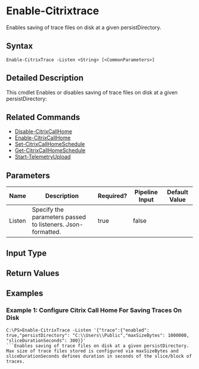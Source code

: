 ﻿
# Enable-Citrixtrace
Enables saving of trace files on disk at a given persistDirectory.
## Syntax
```
Enable-CitrixTrace -Listen <String> [<CommonParameters>]
```
## Detailed Description
This cmdlet Enables or disables saving of trace files on disk at a given persistDirectory:


## Related Commands

* [Disable-CitrixCallHome](./Disable-CitrixCallHome/)
* [Enable-CitrixCallHome](./Enable-CitrixCallHome/)
* [Set-CitrixCallHomeSchedule](./Set-CitrixCallHomeSchedule/)
* [Get-CitrixCallHomeSchedule](./Get-CitrixCallHomeSchedule/)
* [Start-TelemetryUpload](./Start-TelemetryUpload/)
## Parameters
| Name   | Description | Required? | Pipeline Input | Default Value |
| --- | --- | --- | --- | --- |
| Listen | Specify the parameters passed to listeners. Json-formatted. | true | false |  |

## Input Type

### 

## Return Values

### 

## Examples

### Example 1: Configure Citrix Call Home For Saving Traces On Disk
```
C:\PS>Enable-CitrixTrace -Listen '{"trace":{"enabled": true,"persistDirectory": "C:\\Users\\Public","maxSizeBytes": 1000000, "sliceDurationSeconds": 300}}'
```Enables saving of trace files on disk at a given persistDirectory. Max size of trace files stored is configured via maxSizeBytes and sliceDurationSeconds defines duration in seconds of the slice/block of traces.
